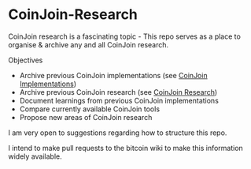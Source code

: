 # CoinJoin-Research
 
CoinJoin research is a fascinating topic - This repo serves as a place to organise & archive any and all CoinJoin research. 

Objectives
- Archive previous CoinJoin implementations (see [CoinJoin Implementations](/CoinJoin_Implementations))
- Archive previous CoinJoin research (see [CoinJoin Research](/CoinJoin_Research))
- Document learnings from previous CoinJoin implementations
- Compare currently available CoinJoin tools 
- Propose new areas of CoinJoin research

I am very open to suggestions regarding how to structure this repo. 

I intend to make pull requests to the bitcoin wiki to make this information widely available. 
